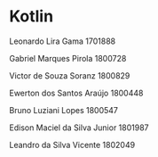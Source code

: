# Kotlin


Leonardo Lira Gama 1701888

Gabriel Marques Pirola 1800728

Victor de Souza Soranz 1800829

Ewerton dos Santos Araújo 1800448

Bruno Luziani Lopes 1800547

Edison Maciel da Silva Junior 1801987

Leandro da Silva Vicente 1802049

